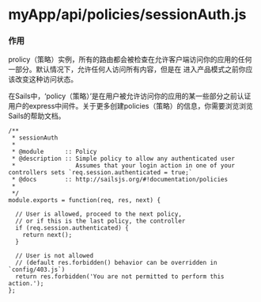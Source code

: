 # myApp/api/policies/sessionAuth.js
### 作用
prolicy（策略）实例，所有的路由都会被检查在允许客户端访问你的应用的任何一部分。默认情况下，允许任何人访问所有内容，但是在 进入产品模式之前你应该改变这种访问状态。

在Sails中，‘policy（策略）’是在用户被允许访问你的应用的某一些部分之前认证用户的express中间件。关于更多创建policies（策略）的信息，你需要浏览浏览Sails的帮助文档。
<docmeta name="uniqueID" value="sessionAuthjs444151">
<docmeta name="displayName" value="sessionAuth.js">

```
/**
 * sessionAuth
 *
 * @module      :: Policy
 * @description :: Simple policy to allow any authenticated user
 *                 Assumes that your login action in one of your controllers sets `req.session.authenticated = true;`
 * @docs        :: http://sailsjs.org/#!documentation/policies
 *
 */
module.exports = function(req, res, next) {

  // User is allowed, proceed to the next policy, 
  // or if this is the last policy, the controller
  if (req.session.authenticated) {
    return next();
  }

  // User is not allowed
  // (default res.forbidden() behavior can be overridden in `config/403.js`)
  return res.forbidden('You are not permitted to perform this action.');
};

```
